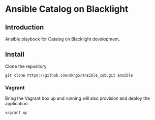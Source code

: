 # Ansible Catalog on Blacklight

## Introduction

Ansible playbook for Catalog on Blacklight development.

## Install

Clone the repository

```
git clone https://github.com/skng5/ansible_cob.git ansible
```

### Vagrant

Bring the Vagrant box up and running will also provision and deploy the application.

```
vagrant up
```
